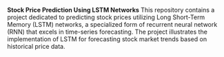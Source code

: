 **Stock Price Prediction Using LSTM Networks**
This repository contains a project dedicated to predicting stock prices utilizing Long Short-Term Memory (LSTM) networks, a specialized form of recurrent neural network (RNN) that excels in time-series forecasting. The project illustrates the implementation of LSTM for forecasting stock market trends based on historical price data.
